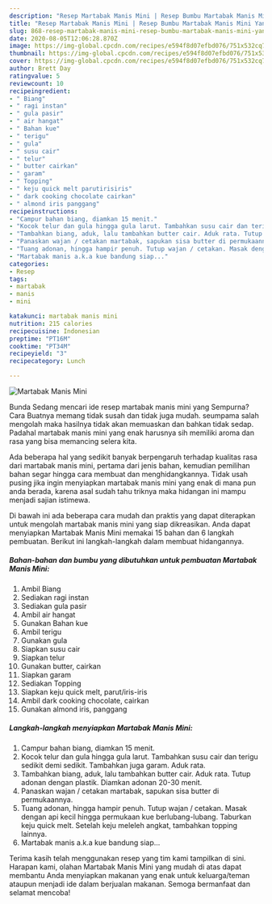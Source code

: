 ```yaml
---
description: "Resep Martabak Manis Mini | Resep Bumbu Martabak Manis Mini Yang Lezat Sekali"
title: "Resep Martabak Manis Mini | Resep Bumbu Martabak Manis Mini Yang Lezat Sekali"
slug: 868-resep-martabak-manis-mini-resep-bumbu-martabak-manis-mini-yang-lezat-sekali
date: 2020-08-05T12:06:28.870Z
image: https://img-global.cpcdn.com/recipes/e594f8d07efbd076/751x532cq70/martabak-manis-mini-foto-resep-utama.jpg
thumbnail: https://img-global.cpcdn.com/recipes/e594f8d07efbd076/751x532cq70/martabak-manis-mini-foto-resep-utama.jpg
cover: https://img-global.cpcdn.com/recipes/e594f8d07efbd076/751x532cq70/martabak-manis-mini-foto-resep-utama.jpg
author: Brett Day
ratingvalue: 5
reviewcount: 10
recipeingredient:
- " Biang"
- " ragi instan"
- " gula pasir"
- " air hangat"
- " Bahan kue"
- " terigu"
- " gula"
- " susu cair"
- " telur"
- " butter cairkan"
- " garam"
- " Topping"
- " keju quick melt parutirisiris"
- " dark cooking chocolate cairkan"
- " almond iris panggang"
recipeinstructions:
- "Campur bahan biang, diamkan 15 menit."
- "Kocok telur dan gula hingga gula larut. Tambahkan susu cair dan terigu sedikit demi sedikit. Tambahkan juga garam. Aduk rata."
- "Tambahkan biang, aduk, lalu tambahkan butter cair. Aduk rata. Tutup adonan dengan plastik. Diamkan adonan 20-30 menit."
- "Panaskan wajan / cetakan martabak, sapukan sisa butter di permukaannya."
- "Tuang adonan, hingga hampir penuh. Tutup wajan / cetakan. Masak dengan api kecil hingga permukaan kue berlubang-lubang. Taburkan keju quick melt. Setelah keju meleleh angkat, tambahkan topping lainnya."
- "Martabak manis a.k.a kue bandung siap..."
categories:
- Resep
tags:
- martabak
- manis
- mini

katakunci: martabak manis mini 
nutrition: 215 calories
recipecuisine: Indonesian
preptime: "PT16M"
cooktime: "PT34M"
recipeyield: "3"
recipecategory: Lunch

---
```



![Martabak Manis Mini](https://img-global.cpcdn.com/recipes/e594f8d07efbd076/751x532cq70/martabak-manis-mini-foto-resep-utama.jpg)

Bunda Sedang mencari ide resep martabak manis mini yang Sempurna? Cara Buatnya memang tidak susah dan tidak juga mudah. seumpama salah mengolah maka hasilnya tidak akan memuaskan dan bahkan tidak sedap. Padahal martabak manis mini yang enak harusnya sih memiliki aroma dan rasa yang bisa memancing selera kita.



Ada beberapa hal yang sedikit banyak berpengaruh terhadap kualitas rasa dari martabak manis mini, pertama dari jenis bahan, kemudian pemilihan bahan segar hingga cara membuat dan menghidangkannya. Tidak usah pusing jika ingin menyiapkan martabak manis mini yang enak di mana pun anda berada, karena asal sudah tahu triknya maka hidangan ini mampu menjadi sajian istimewa.


Di bawah ini ada beberapa cara mudah dan praktis yang dapat diterapkan untuk mengolah martabak manis mini yang siap dikreasikan. Anda dapat menyiapkan Martabak Manis Mini memakai 15 bahan dan 6 langkah pembuatan. Berikut ini langkah-langkah dalam membuat hidangannya.

<!--inarticleads1-->

##### Bahan-bahan dan bumbu yang dibutuhkan untuk pembuatan Martabak Manis Mini:

1. Ambil  Biang
1. Sediakan  ragi instan
1. Sediakan  gula pasir
1. Ambil  air hangat
1. Gunakan  Bahan kue
1. Ambil  terigu
1. Gunakan  gula
1. Siapkan  susu cair
1. Siapkan  telur
1. Gunakan  butter, cairkan
1. Siapkan  garam
1. Sediakan  Topping
1. Siapkan  keju quick melt, parut/iris-iris
1. Ambil  dark cooking chocolate, cairkan
1. Gunakan  almond iris, panggang




<!--inarticleads2-->

##### Langkah-langkah menyiapkan Martabak Manis Mini:

1. Campur bahan biang, diamkan 15 menit.
1. Kocok telur dan gula hingga gula larut. Tambahkan susu cair dan terigu sedikit demi sedikit. Tambahkan juga garam. Aduk rata.
1. Tambahkan biang, aduk, lalu tambahkan butter cair. Aduk rata. Tutup adonan dengan plastik. Diamkan adonan 20-30 menit.
1. Panaskan wajan / cetakan martabak, sapukan sisa butter di permukaannya.
1. Tuang adonan, hingga hampir penuh. Tutup wajan / cetakan. Masak dengan api kecil hingga permukaan kue berlubang-lubang. Taburkan keju quick melt. Setelah keju meleleh angkat, tambahkan topping lainnya.
1. Martabak manis a.k.a kue bandung siap...




Terima kasih telah menggunakan resep yang tim kami tampilkan di sini. Harapan kami, olahan Martabak Manis Mini yang mudah di atas dapat membantu Anda menyiapkan makanan yang enak untuk keluarga/teman ataupun menjadi ide dalam berjualan makanan. Semoga bermanfaat dan selamat mencoba!
